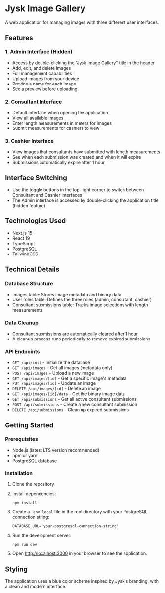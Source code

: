 
# Jysk Image Gallery

A web application for managing images with three different user interfaces.

## Features

### 1. Admin Interface (Hidden)
- Access by double-clicking the "Jysk Image Gallery" title in the header
- Add, edit, and delete images
- Full management capabilities
- Upload images from your device
- Provide a name for each image
- See a preview before uploading

### 2. Consultant Interface
- Default interface when opening the application
- View all available images
- Enter length measurements in meters for images
- Submit measurements for cashiers to view

### 3. Cashier Interface
- View images that consultants have submitted with length measurements
- See when each submission was created and when it will expire
- Submissions automatically expire after 1 hour

## Interface Switching

- Use the toggle buttons in the top-right corner to switch between Consultant and Cashier interfaces
- The Admin interface is accessed by double-clicking the application title (hidden feature)

## Technologies Used

- Next.js 15
- React 19
- TypeScript
- PostgreSQL
- TailwindCSS

## Technical Details

### Database Structure
- Images table: Stores image metadata and binary data
- User roles table: Defines the three roles (admin, consultant, cashier)
- Consultant submissions table: Tracks image selections with length measurements

### Data Cleanup
- Consultant submissions are automatically cleared after 1 hour
- A cleanup process runs periodically to remove expired submissions

### API Endpoints

- `GET /api/init` - Initialize the database
- `GET /api/images` - Get all images (metadata only)
- `POST /api/images` - Upload a new image
- `GET /api/images/[id]` - Get a specific image's metadata
- `PUT /api/images/[id]` - Update an image
- `DELETE /api/images/[id]` - Delete an image
- `GET /api/images/[id]/data` - Get the binary image data
- `GET /api/submissions` - Get all active consultant submissions
- `POST /api/submissions` - Create a new consultant submission
- `DELETE /api/submissions` - Clean up expired submissions

## Getting Started

### Prerequisites

- Node.js (latest LTS version recommended)
- npm or yarn
- PostgreSQL database

### Installation

1. Clone the repository
2. Install dependencies:
   ```
   npm install
   ```

3. Create a `.env.local` file in the root directory with your PostgreSQL connection string:
   ```
   DATABASE_URL='your-postgresql-connection-string'
   ```

4. Run the development server:
   ```
   npm run dev
   ```

5. Open [http://localhost:3000](http://localhost:3000) in your browser to see the application.

## Styling

The application uses a blue color scheme inspired by Jysk's branding, with a clean and modern interface.

